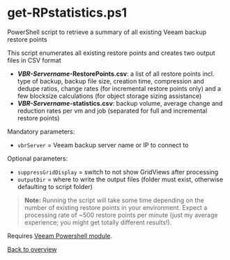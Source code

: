 # get-RPstatistics.ps1

PowerShell script to retrieve a summary of all existing Veeam  backup restore points

This script enumerates all existing restore points and creates two output files in CSV format 
  - **_VBR-Servername_-RestorePoints.csv**:
    a list of all restore points incl. type of backup,
    backup file size, creation time, compression and dedupe ratios,
    change rates (for incremental restore points only) and
    a few blocksize calculations (for object storage sizing assistance)
  - **_VBR-Servername_-statistics.csv**:
    backup volume, average change and reduction rates per vm and job
    (separated for full and incremental restore points)

Mandatory parameters:
- `vbrServer` = Veeam backup server name or IP to connect to

Optional parameters:
- `suppressGridDisplay` = switch to not show GridViews after processing
- `outputDir` = where to write the output files (folder must exist, otherwise defaulting to script folder)

> **Note:** Running the script will take some time depending on the number of existing restore points in your environment. Expect a processing rate of ~500 restore points per minute (just my average experience; you might get totally different results!).

Requires [Veeam Powershell module].

[Back to overview](README.md)


<!-- referenced links -->
[Veeam PowerShell module]: https://helpcenter.veeam.com/docs/backup/powershell/getting_started.html
